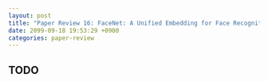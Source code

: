 ```yaml
---
layout: post
title: "Paper Review 16: FaceNet: A Unified Embedding for Face Recognition and Clustering"
date: 2099-09-18 19:53:29 +0900
categories: paper-review
---
```


## TODO
